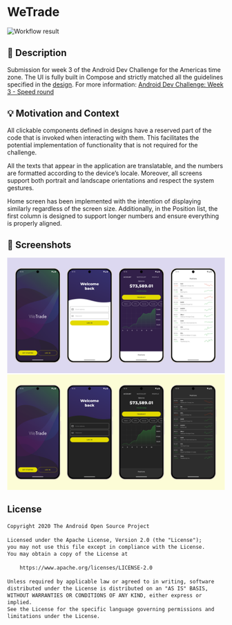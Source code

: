 # WeTrade

![Workflow result](https://github.com/DavidMendozaMartinez/AndroidDevChallenge-Jetpack-Compose-Week-3-Americas/workflows/Check/badge.svg)


## :scroll: Description
Submission for week 3 of the Android Dev Challenge for the Americas time zone. The UI is fully built
in Compose and strictly matched all the guidelines specified in the [design](/assets/WeTrade.zip).
For more information: [Android Dev Challenge: Week 3 - Speed round](https://android-developers.googleblog.com/2021/03/android-dev-challenge-3.html)


## :bulb: Motivation and Context
All clickable components defined in designs have a reserved part of the code that is invoked when
interacting with them. This facilitates the potential implementation of functionality that is not
required for the challenge.

All the texts that appear in the application are translatable, and the numbers are formatted 
according to the device’s locale. Moreover, all screens support both portrait and landscape 
orientations and respect the system gestures.

Home screen has been implemented with the intention of displaying similarly regardless of the screen 
size. Additionally, in the Position list, the first column is designed to support longer numbers and 
ensure everything is properly aligned.


## :camera_flash: Screenshots
<!-- You can add more screenshots here if you like -->
<img src="/results/screenshot_1.png">
<br>
<img src="/results/screenshot_2.png">

## License
```
Copyright 2020 The Android Open Source Project

Licensed under the Apache License, Version 2.0 (the "License");
you may not use this file except in compliance with the License.
You may obtain a copy of the License at

    https://www.apache.org/licenses/LICENSE-2.0

Unless required by applicable law or agreed to in writing, software
distributed under the License is distributed on an "AS IS" BASIS,
WITHOUT WARRANTIES OR CONDITIONS OF ANY KIND, either express or implied.
See the License for the specific language governing permissions and
limitations under the License.
```
